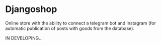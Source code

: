 # Djangoshop
Online store with the ability to connect a telegram bot and instagram (for automatic publication of posts with goods from the database).

IN DEVELOPING...
